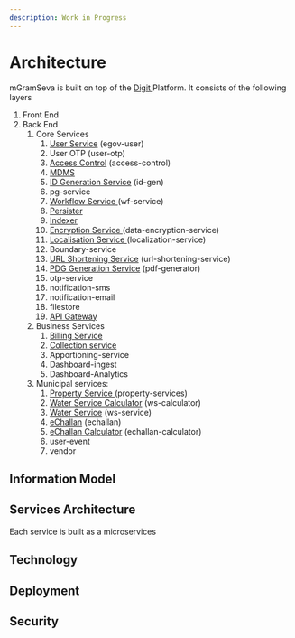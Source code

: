 ```yaml
---
description: Work in Progress
---
```


# Architecture

mGramSeva is built on top of the [Digit ](https://docs.digit.org/)Platform. It consists of the following layers

1. Front End
2. Back End
   1. Core Services
      1. [User Service](https://digit-discuss.atlassian.net/wiki/spaces/DD/pages/669450371/User+Service) \(egov-user\)
      2. User OTP \(user-otp\)
      3. [Access Control](https://digit-discuss.atlassian.net/wiki/spaces/DD/pages/695664711/Access+Control+Service) \(access-control\)
      4. [MDMS](https://digit-discuss.atlassian.net/wiki/spaces/DD/pages/723189807/MDMS+Master+Data+Management+Service)
      5. [ID Generation Service](https://digit-discuss.atlassian.net/wiki/spaces/EPE/pages/37060616/ID-Generation-Service) \(id-gen\)
      6. pg-service
      7. [Workflow Service ](https://digit-discuss.atlassian.net/wiki/spaces/EPE/pages/37093389/Workflow-Service)\(wf-service\)
      8. [Persister](https://digit-discuss.atlassian.net/wiki/spaces/EPE/pages/37322761/Persister-Service)
      9. [Indexer](https://digit-discuss.atlassian.net/wiki/spaces/DD/pages/888963174/Indexer+Service)
      10. [Encryption Service ](https://digit-discuss.atlassian.net/wiki/spaces/EPE/pages/5832708/Encryption+Service)\(data-encryption-service\)
      11. [Localisation Service ](https://digit-discuss.atlassian.net/wiki/spaces/EPE/pages/336920792/eGov-Localisation)\(localization-service\)
      12. Boundary-service
      13. [URL Shortening Service](https://digit-discuss.atlassian.net/wiki/spaces/DD/pages/896892936/URL+Shortening+service) \(url-shortening-service\)
      14. [PDG Generation Service](https://digit-discuss.atlassian.net/wiki/spaces/DD/pages/717979679/PDF+Generation+Service) \(pdf-generator\)
      15. otp-service
      16. notification-sms
      17. notification-email
      18. filestore
      19. [API Gateway](https://digit-discuss.atlassian.net/wiki/spaces/EPE/pages/36700192/API-Gateway)
   2. Business Services
      1. [Billing Service](https://digit-discuss.atlassian.net/wiki/spaces/DD/pages/1620672528/Billing+Service)
      2. [Collection service](https://digit-discuss.atlassian.net/wiki/spaces/DD/pages/1620574288/Collection+Service+V2)
      3. Apportioning-service
      4. Dashboard-ingest
      5. Dashboard-Analytics
   3. Municipal services:
      1. [Property Service ](https://digit-discuss.atlassian.net/wiki/spaces/DD/pages/1620181050/Property+Services)\(property-services\)
      2. [Water Service Calculator](https://digit-discuss.atlassian.net/wiki/spaces/DD/pages/1652654175/Water+Calculator+Service) \(ws-calculator\)
      3. [Water Service](https://digit-discuss.atlassian.net/wiki/spaces/DD/pages/1652359171/Water+Service) \(ws-service\)
      4. [eChallan](https://digit-discuss.atlassian.net/wiki/spaces/DD/pages/1531740173/eChallans+Service) \(echallan\)
      5. [eChallan Calculator](https://digit-discuss.atlassian.net/wiki/spaces/DD/pages/1561034755/eChallan+Calculator+Services) \(echallan-calculator\)
      6. user-event
      7. vendor

## Information Model

## Services Architecture

Each service is built as a microservices

## Technology 

## Deployment 

## Security 



